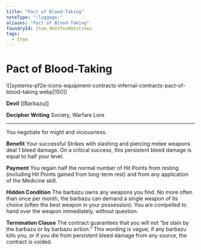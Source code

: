 ```yaml
---
title: "Pact of Blood-Taking"
noteType: ":luggage:"
aliases: "Pact of Blood-Taking"
foundryId: Item.9KXtPxuN9VztiVeu
tags:
  - Item
---
```


# Pact of Blood-Taking
![[systems-pf2e-icons-equipment-contracts-infernal-contracts-pact-of-blood-taking.webp|150]]

**Devil** [[Barbazu]]

**Decipher Writing** Society, Warfare Lore

* * *

You negotiate for might and viciousness.

**Benefit** Your successful Strikes with slashing and piercing melee weapons deal 1 bleed damage. On a critical success, this persistent bleed damage is equal to half your level.

**Payment** You regain half the normal number of Hit Points from resting (including Hit Points gained from long-term rest) and from any application of the Medicine skill.

**Hidden Condition** The barbazu owns any weapons you find. No more often than once per month, the barbazu can demand a single weapon of its choice (often the best weapon in your possession). You are compelled to hand over the weapon immediately, without question.

**Termination Clause** The contract guarantees that you will not “be slain by the barbazu or by barbazu action.” This wording is vague; if any barbazu kills you, or if you die from persistent bleed damage from any source, the contract is voided.
